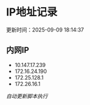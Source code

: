 # IP地址记录

更新时间：2025-09-09 18:14:37
## 内网IP
- 10.147.17.239
- 172.16.24.190
- 172.25.128.1
- 172.26.16.1

*自动更新脚本执行*          